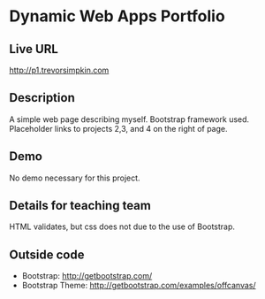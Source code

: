 # Dynamic Web Apps Portfolio

## Live URL
<http://p1.trevorsimpkin.com>

## Description
A simple web page describing myself. Bootstrap framework used. Placeholder links to projects 2,3, and 4 on the right of page. 

## Demo
No demo necessary for this project.

## Details for teaching team
HTML validates, but css does not due to the use of Bootstrap.

## Outside code
* Bootstrap: http://getbootstrap.com/
* Bootstrap Theme: http://getbootstrap.com/examples/offcanvas/
